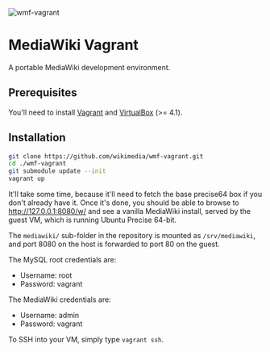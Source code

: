 ![wmf-vagrant](https://raw.github.com/wikimedia/wmf-vagrant/master/modules/mediawiki/files/vagrant-wmf-logo.png)


MediaWiki Vagrant
=================

A portable MediaWiki development environment.


## Prerequisites ##

You'll need to install [Vagrant](http://vagrantup.com/v1/docs/getting-started/index.html) and [VirtualBox](https://www.virtualbox.org/wiki/Downloads) (>= 4.1).

## Installation ##

```bash
git clone https://github.com/wikimedia/wmf-vagrant.git
cd ./wmf-vagrant
git submodule update --init
vagrant up
```

It'll take some time, because it'll need to fetch the base precise64 box if you
don't already have it. Once it's done, you should be able to browse to
http://127.0.0.1:8080/w/ and see a vanilla MediaWiki install, served by the guest
VM, which is running Ubuntu Precise 64-bit.

The `mediawiki/` sub-folder in the repository is mounted as `/srv/mediawiki`,
and port 8080 on the host is forwarded to port 80 on the guest.

The MySQL root credentials are:

* Username: root
* Password: vagrant

The MediaWiki credentials are:

* Username: admin
* Password: vagrant

To SSH into your VM, simply type `vagrant ssh`.
